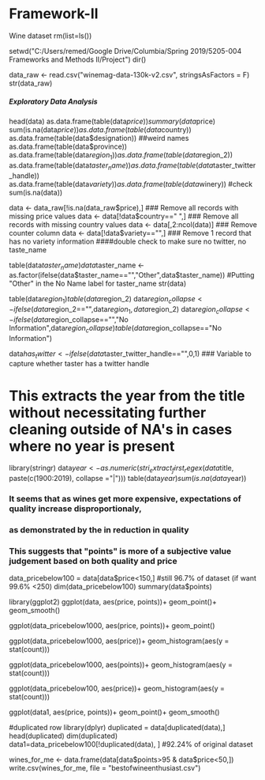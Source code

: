 # Framework-II
Wine dataset
rm(list=ls())

setwd("C:/Users/remed/Google Drive/Columbia/Spring 2019/5205-004 Frameworks and Methods II/Project")
dir()

data_raw <- read.csv("winemag-data-130k-v2.csv", stringsAsFactors = F)
str(data_raw)

##### Exploratory Data Analysis
head(data)
as.data.frame(table(data$price))
summary(data$price)
sum(is.na(data$price))
as.data.frame(table(data$country)) 
as.data.frame(table(data$designation)) ##weird names
as.data.frame(table(data$province))
as.data.frame(table(data$region_1))
as.data.frame(table(data$region_2))
as.data.frame(table(data$taster_name))
as.data.frame(table(data$taster_twitter_handle))
as.data.frame(table(data$variety))
as.data.frame(table(data$winery))
#check
sum(is.na(data)) 

data <- data_raw[!is.na(data_raw$price),]   ### Remove all records with missing price values
data <- data[!data$country==" ",]           ### Remove all records with missing country values
data <- data[,2:ncol(data)]                 ### Remove counter column
data <- data[!data$variety=="",]            ### Remove 1 record that has no variety information
                                            ####double check to make sure no twitter, no taste_name

table(data$taster_name)
data$taster_name <- as.factor(ifelse(data$taster_name=="","Other",data$taster_name))
#Putting "Other" in the No Name label for taster_name
str(data)

table(data$region_1)
table(data$region_2)
data$region_collapse <- ifelse(data$region_2=="",data$region_1,data$region_2)
data$region_collapse <- ifelse(data$region_collapse=="","No Information",data$region_collapse)
table(data$region_collapse=="No Information")

data$has_twitter <- ifelse(data$taster_twitter_handle=="",0,1)  ### Variable to capture whether taster has a twitter handle

# This extracts the year from the title without necessitating further cleaning outside of NA's in cases where no year is present
library(stringr)
data$year <- as.numeric(stri_extract_first_regex(data$title, paste(c(1900:2019), collapse ="|")))
table(data$year)
sum(is.na(data$year))
### It seems that as wines get more expensive, expectations of quality increase disproportionaly,
### as demonstrated by the in reduction in quality
### This suggests that "points" is more of a subjective value judgement based on both quality and price

data_pricebelow100 = data[data$price<150,] #still 96.7% of dataset (if want 99.6% <250)
dim(data_pricebelow100)
summary(data$points)

library(ggplot2)
ggplot(data, aes(price, points))+
  geom_point()+
  geom_smooth()

ggplot(data_pricebelow1000, aes(price, points))+
  geom_point()

ggplot(data_pricebelow1000, aes(price))+
  geom_histogram(aes(y = stat(count)))

ggplot(data_pricebelow1000, aes(points))+
  geom_histogram(aes(y = stat(count)))

ggplot(data_pricebelow100, aes(price))+
  geom_histogram(aes(y = stat(count)))

ggplot(data1, aes(price, points))+
  geom_point()+
  geom_smooth()

#duplicated row
library(dplyr)
duplicated = data[duplicated(data),]
head(duplicated)
dim(duplicated)
data1=data_pricebelow100[!duplicated(data), ] #92.24% of original dataset 

wines_for_me <- data.frame(data[data$points>95 & data$price<50,])
write.csv(wines_for_me, file = "bestofwineenthusiast.csv")

